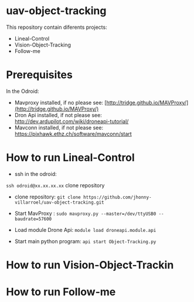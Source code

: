uav-object-tracking
===================

This repository contain diferents projects:

- Lineal-Control
- Vision-Object-Tracking
- Follow-me


Prerequisites
=============
In the Odroid:
- Mavproxy installed, if no please see: [http://tridge.github.io/MAVProxy/](http://tridge.github.io/MAVProxy/)
- Dron Api installed, if not please see: http://dev.ardupilot.com/wiki/droneapi-tutorial/
- Mavconn installed, if not please see: https://pixhawk.ethz.ch/software/mavconn/start

How to run Lineal-Control
=========================

- ssh in the odroid: 

``ssh odroid@xx.xx.xx.xx`` 
clone repository
- clone repository:
``git clone https://github.com/jhonny-villarroel/uav-object-tracking.git``

- Start MavProxy :
``sudo mavproxy.py --master=/dev/ttyUSB0 --baudrate=57600``

- Load module Drone Api:
``module load droneapi.module.api``

- Start main python program:
``api start Object-Tracking.py``

How to run Vision-Object-Trackin
================================

How to run Follow-me
====================


